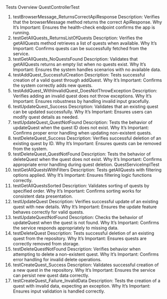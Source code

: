 Tests Overview
QuestControllerTest
1. testBrowserMessage_ReturnsCorrectApiResponse
Description: Verifies that the browserMessage method returns the correct ApiResponse.
Why It’s Important: Ensures the health-check endpoint confirms the app is running.
2. testGetAllQuests_ReturnsListOfQuests
Description: Verifies the getAllQuests method retrieves a list of quests when available.
Why It’s Important: Confirms quests can be successfully fetched from the service.
3. testGetAllQuests_NoQuestsFound
Description: Validates that getAllQuests returns an empty list when no quests exist.
Why It’s Important: Ensures the system handles scenarios with no available data.
4. testAddQuest_SuccessfulCreation
Description: Tests successful creation of a valid quest through addQuest.
Why It’s Important: Confirms the system correctly adds new quests.
5. testAddQuest_WithInvalidQuest_DoesNotThrowException
Description: Verifies adding an invalid quest does not throw exceptions.
Why It’s Important: Ensures robustness by handling invalid input gracefully.
6. testUpdateQuest_Success
Description: Validates that an existing quest can be updated successfully.
Why It’s Important: Ensures users can modify quest details as needed.
7. testUpdateQuest_QuestNotFound
Description: Tests the behavior of updateQuest when the quest ID does not exist.
Why It’s Important: Confirms proper error handling when updating non-existent quests.
8. testDeleteQuest_Success
Description: Verifies successful deletion of an existing quest by ID.
Why It’s Important: Ensures quests can be removed from the system.
9. testDeleteQuest_QuestNotFound
Description: Tests the behavior of deleteQuest when the quest does not exist.
Why It’s Important: Confirms appropriate error handling during quest deletion.
QuestServiceImplTest
1. testGetAllQuestsWithFilters
Description: Tests getAllQuests with filtering options applied.
Why It’s Important: Ensures filtering logic functions correctly.
2. testGetAllQuestsSorted
Description: Validates sorting of quests by specified order.
Why It’s Important: Confirms sorting works for consistent data presentation.
3. testUpdateQuest
Description: Verifies successful update of an existing quest with new details.
Why It’s Important: Ensures the update feature behaves correctly for valid quests.
4. testUpdateQuestNotFound
Description: Checks the behavior of updateQuest when the quest is not found.
Why It’s Important: Confirms the service responds appropriately to missing data.
5. testDeleteQuest
Description: Tests successful deletion of an existing quest from the repository.
Why It’s Important: Ensures quests are correctly removed from storage.
6. testDeleteQuestNotFound
Description: Verifies behavior when attempting to delete a non-existent quest.
Why It’s Important: Confirms error handling for invalid delete operations.
7. testCreateQuest_Success
Description: Validates successful creation of a new quest in the repository.
Why It’s Important: Ensures the service can persist new quest data correctly.
8. testCreateQuest_Failure_InvalidData
Description: Tests the creation of a quest with invalid data, expecting an exception.
Why It’s Important: Ensures input validation is handled correctly.
